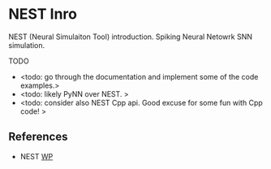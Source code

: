 # NEST Inro

NEST (Neural Simulaiton Tool) introduction. Spiking Neural Netowrk SNN simulation.

TODO
* <todo: go through the documentation and implement some of the code examples.>
* <todo: likely PyNN over NEST. >
* <todo: consider also NEST Cpp api. Good excuse for some fun with Cpp code! >

## References

* NEST [WP](https://en.wikipedia.org/wiki/NEST_(software))